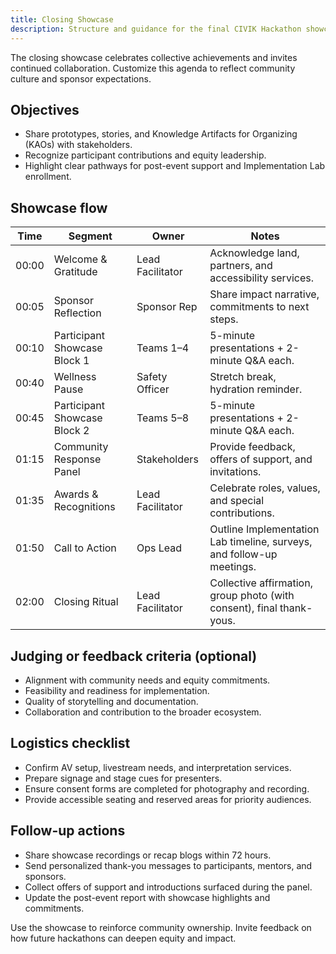 ```yaml
---
title: Closing Showcase
description: Structure and guidance for the final CIVIK Hackathon showcase.
---
```


The closing showcase celebrates collective achievements and invites continued collaboration. Customize this agenda to reflect community culture and sponsor expectations.

## Objectives

- Share prototypes, stories, and Knowledge Artifacts for Organizing (KAOs) with stakeholders.
- Recognize participant contributions and equity leadership.
- Highlight clear pathways for post-event support and Implementation Lab enrollment.

## Showcase flow

| Time | Segment | Owner | Notes |
| --- | --- | --- | --- |
| 00:00 | Welcome & Gratitude | Lead Facilitator | Acknowledge land, partners, and accessibility services. |
| 00:05 | Sponsor Reflection | Sponsor Rep | Share impact narrative, commitments to next steps. |
| 00:10 | Participant Showcase Block 1 | Teams 1–4 | 5-minute presentations + 2-minute Q&A each. |
| 00:40 | Wellness Pause | Safety Officer | Stretch break, hydration reminder. |
| 00:45 | Participant Showcase Block 2 | Teams 5–8 | 5-minute presentations + 2-minute Q&A each. |
| 01:15 | Community Response Panel | Stakeholders | Provide feedback, offers of support, and invitations. |
| 01:35 | Awards & Recognitions | Lead Facilitator | Celebrate roles, values, and special contributions. |
| 01:50 | Call to Action | Ops Lead | Outline Implementation Lab timeline, surveys, and follow-up meetings. |
| 02:00 | Closing Ritual | Lead Facilitator | Collective affirmation, group photo (with consent), final thank-yous. |

## Judging or feedback criteria (optional)

- Alignment with community needs and equity commitments.
- Feasibility and readiness for implementation.
- Quality of storytelling and documentation.
- Collaboration and contribution to the broader ecosystem.

## Logistics checklist

- Confirm AV setup, livestream needs, and interpretation services.
- Prepare signage and stage cues for presenters.
- Ensure consent forms are completed for photography and recording.
- Provide accessible seating and reserved areas for priority audiences.

## Follow-up actions

- Share showcase recordings or recap blogs within 72 hours.
- Send personalized thank-you messages to participants, mentors, and sponsors.
- Collect offers of support and introductions surfaced during the panel.
- Update the post-event report with showcase highlights and commitments.

Use the showcase to reinforce community ownership. Invite feedback on how future hackathons can deepen equity and impact.
